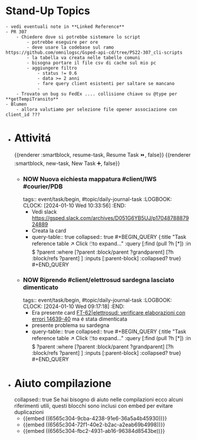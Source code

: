 # Stand-Up Topics
	- vedi eventuali note in **Linked Reference**
	- PR 307
		- Chiedere dove si potrebbe sistemare lo script
			- potrebbe eseguire per ore
			- deve usare la codebase sul ramo  https://github.com/omnilogsc/Gsped-api-cd/tree/PS22-307_cli-scripts
			- la tabella va creata nelle tabelle comuni
			- bisogna portare il file csv di cache sul mio pc
			- aggiungere filtro
				- status != 0.6
				- data >= 2 anni
				- fare query client esistenti per saltare se mancano
				-
		- Trovato un bug su FedEx .... collisione chiave su @type per **getTempiTransito**
	- Blumen
		- allora valutiamo per selezione file opener associazione con client_id ???
- # Attivitá
  {{renderer :smartblock, resume-task, Resume Task ⏩️, false}} {{renderer :smartblock, new-task, New Task ➕, false}}
	- ### NOW Nuova eichiesta mappatura #client/IWS #courier/PDB
	  tags:: event/task/begin, #topic/daily-journal-task
	  :LOGBOOK:
	  CLOCK: [2024-01-10 Wed 10:33:56]
	  :END:
		- Vedi slack https://gsped.slack.com/archives/D051G6YB5UJ/p1704878887924889
		- Creata la card
		- query-table:: true
		  collapsed:: true
		  #+BEGIN_QUERY
		  {:title "Task reference table ↗️ Click 🖱️to expand..." :query [:find (pull ?h [*])
		      :in $ ?parent
		      :where
		      [?parent :block/parent ?grandparent]
		      [?h :block/refs ?parent]
		  ]
		  :inputs [:parent-block]
		  :collapsed? true}
		  #+END_QUERY
	- ### NOW Riprendo #client/elettrosud sardegna lasciato dimenticato
	  tags:: event/task/begin, #topic/daily-journal-task
	  :LOGBOOK:
	  CLOCK: [2024-01-10 Wed 09:17:18]
	  :END:
		- Era presente card [FT-62|elettrosud: verificare elaborazioni con errori 14639-40](https://gsped.atlassian.net/browse/FT-62) ma é stata dimenticata
		- presente problema su sardegna
		- query-table:: true
		  collapsed:: true
		  #+BEGIN_QUERY
		  {:title "Task reference table ↗️ Click 🖱️to expand..." :query [:find (pull ?h [*])
		      :in $ ?parent
		      :where
		      [?parent :block/parent ?grandparent]
		      [?h :block/refs ?parent]
		  ]
		  :inputs [:parent-block]
		  :collapsed? true}
		  #+END_QUERY
- # Aiuto compilazione
  collapsed:: true
  Se hai bisogno di aiuto nelle compilazioni ecco alcuni riferimenti utili, questi blocchi sono inclusi con embed per evitare duplicazioni
	- {{embed ((6565c304-9cba-4238-91e6-36a5a4b45930))}}
	- {{embed ((6565c304-72f1-40e2-b2ac-a2eab69b4998))}}
	- {{embed ((6565c304-fbc2-4931-ab16-96384d8543be))}}